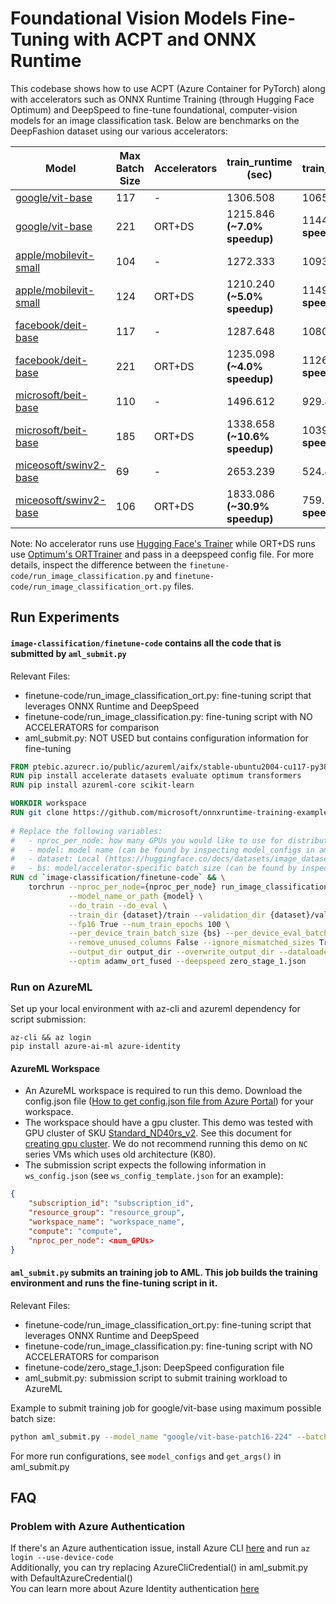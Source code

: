 # Foundational Vision Models Fine-Tuning with ACPT and ONNX Runtime

This codebase shows how to use ACPT (Azure Container for PyTorch) along with accelerators such as ONNX Runtime Training (through Hugging Face Optimum) and DeepSpeed to fine-tune foundational, computer-vision models for an image classification task. Below are benchmarks on the DeepFashion dataset using our various accelerators:

| Model                                                                                         | Max Batch Size | Accelerators | train_runtime (sec)           | train_samples_per_second      |
|-----------------------------------------------------------------------------------------------|----------------|--------------|-------------------------------|-------------------------------|
| [google/vit-base](https://huggingface.co/google/vit-base-patch16-224)                         | 117            | -            | 1306.508                      | 1065.129                      |
| [google/vit-base](https://huggingface.co/google/vit-base-patch16-224)                         | 221            | ORT+DS       | 1215.846 **(~7.0% speedup)**  | 1144.553 **(~7.5% speedup)**  |
| [apple/mobilevit-small](https://huggingface.co/apple/mobilevit-small)                         | 104            | -            | 1272.333                      | 1093.739                      |
| [apple/mobilevit-small](https://huggingface.co/apple/mobilevit-small)                         | 124            | ORT+DS       | 1210.240 **(~5.0% speedup)**  | 1149.854 **(~5.1% speedup)**  |
| [facebook/deit-base](https://huggingface.co/facebook/deit-base-patch16-224)                   | 117            | -            | 1287.648                      | 1080.73                       |
| [facebook/deit-base](https://huggingface.co/facebook/deit-base-patch16-224)                   | 221            | ORT+DS       | 1235.098 **(~4.0% speedup)**  | 1126.712 **(~4.3% speedup)**  |
| [microsoft/beit-base](https://huggingface.co/microsoft/beit-base-patch16-224-pt22k-ft22k)     | 110            | -            | 1496.612                      | 929.833                       |
| [microsoft/beit-base](https://huggingface.co/microsoft/beit-base-patch16-224-pt22k-ft22k)     | 185            | ORT+DS       | 1338.658 **(~10.6% speedup)** | 1039.549 **(~11.8% speedup)** |
| [miceosoft/swinv2-base](https://huggingface.co/microsoft/swinv2-base-patch4-window12-192-22k) | 69             | -            | 2653.239                      | 524.491                       |
| [miceosoft/swinv2-base](https://huggingface.co/microsoft/swinv2-base-patch4-window12-192-22k) | 106            | ORT+DS       | 1833.086 **(~30.9% speedup)** | 759.157 **(~44.7% speedup)**  |

Note: No accelerator runs use [Hugging Face's Trainer](https://huggingface.co/docs/transformers/main_classes/trainer) while ORT+DS runs use [Optimum's ORTTrainer](https://huggingface.co/docs/optimum/onnxruntime/package_reference/trainer) and pass in a deepspeed config file. For more details, inspect the difference between the `finetune-code/run_image_classification.py` and `finetune-code/run_image_classification_ort.py` files.

## Run Experiments

#### `image-classification/finetune-code` contains all the code that is submitted by `aml_submit.py`
Relevant Files:
- finetune-code/run_image_classification_ort.py: fine-tuning script that leverages ONNX Runtime and DeepSpeed
- finetune-code/run_image_classification.py: fine-tuning script with NO ACCELERATORS for comparison
- aml_submit.py: NOT USED but contains configuration information for fine-tuning

```Dockerfile
FROM ptebic.azurecr.io/public/azureml/aifx/stable-ubuntu2004-cu117-py38-torch1131:ort1.15.0-vision-patch
RUN pip install accelerate datasets evaluate optimum transformers
RUN pip install azureml-core scikit-learn

WORKDIR workspace
RUN git clone https://github.com/microsoft/onnxruntime-training-examples.git
 
# Replace the following variables:
#   - nproc_per_node: how many GPUs you would like to use for distributed fine-tuning
#   - model: model name (can be found by inspecting model_configs in aml_submit.py)
#   - dataset: Local (https://huggingface.co/docs/datasets/image_dataset) OR Hugging Face Hub Dataset 
#   - bs: model/accelerator-specific batch size (can be found by inspecting model_configs in aml_submit.py)
RUN cd `image-classification/finetune-code` && \
    torchrun --nproc_per_node={nproc_per_node} run_image_classification_ort.py \
             --model_name_or_path {model} \
             --do_train --do_eval \
             --train_dir {dataset}/train --validation_dir {dataset}/validation \
             --fp16 True --num_train_epochs 100 \
             --per_device_train_batch_size {bs} --per_device_eval_batch_size {bs} \
             --remove_unused_columns False --ignore_mismatched_sizes True \
             --output_dir output_dir --overwrite_output_dir --dataloader_num_workers {2*dataloader_num_workers} \
             --optim adamw_ort_fused --deepspeed zero_stage_1.json
```

### Run on AzureML
Set up your local environment with az-cli and azureml dependency for script submission:

```
az-cli && az login
pip install azure-ai-ml azure-identity
```

#### AzureML Workspace
- An AzureML workspace is required to run this demo. Download the config.json file ([How to get config.json file from Azure Portal](https://docs.microsoft.com/en-us/azure/machine-learning/how-to-configure-environment#workspace)) for your workspace.
- The workspace should have a gpu cluster. This demo was tested with GPU cluster of SKU [Standard_ND40rs_v2](https://docs.microsoft.com/en-us/azure/virtual-machines/ndv2-series). See this document for [creating gpu cluster](https://docs.microsoft.com/en-us/azure/machine-learning/how-to-create-attach-compute-cluster?tabs=python). We do not recommend running this demo on `NC` series VMs which uses old architecture (K80).
- The submission script expects the following information in `ws_config.json` (see `ws_config_template.json` for an example):
```json
{
    "subscription_id": "subscription_id",
    "resource_group": "resource_group",
    "workspace_name": "workspace_name",
    "compute": "compute",
    "nproc_per_node": <num_GPUs>
}  
```

#### `aml_submit.py` submits an training job to AML. This job builds the training environment and runs the fine-tuning script in it.
Relevant Files:
- finetune-code/run_image_classification_ort.py: fine-tuning script that leverages ONNX Runtime and DeepSpeed
- finetune-code/run_image_classification.py: fine-tuning script with NO ACCELERATORS for comparison
- finetune-code/zero_stage_1.json: DeepSpeed configuration file
- aml_submit.py: submission script to submit training workload to AzureML

Example to submit training job for google/vit-base using maximum possible batch size:
```bash
python aml_submit.py --model_name "google/vit-base-patch16-224" --batch_size "max"
```
For more run configurations, see `model_configs` and `get_args()` in aml_submit.py

## FAQ
### Problem with Azure Authentication
If there's an Azure authentication issue, install Azure CLI [here](https://docs.microsoft.com/en-us/cli/azure/) and run `az login --use-device-code`
<br>Additionally, you can try replacing AzureCliCredential() in aml_submit.py with DefaultAzureCredential()
<br>You can learn more about Azure Identity authentication [here](https://learn.microsoft.com/en-us/python/api/azure-identity/azure.identity?view=azure-python)
